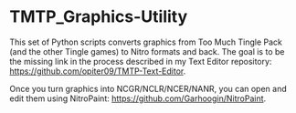 # TMTP_Graphics-Utility
This set of Python scripts converts graphics from Too Much Tingle Pack (and the other Tingle games) to Nitro formats and back. The goal is to be the
missing link in the process described in my Text Editor repository: https://github.com/opiter09/TMTP-Text-Editor.

Once you turn graphics into NCGR/NCLR/NCER/NANR, you can open and edit them using NitroPaint: https://github.com/Garhoogin/NitroPaint.
